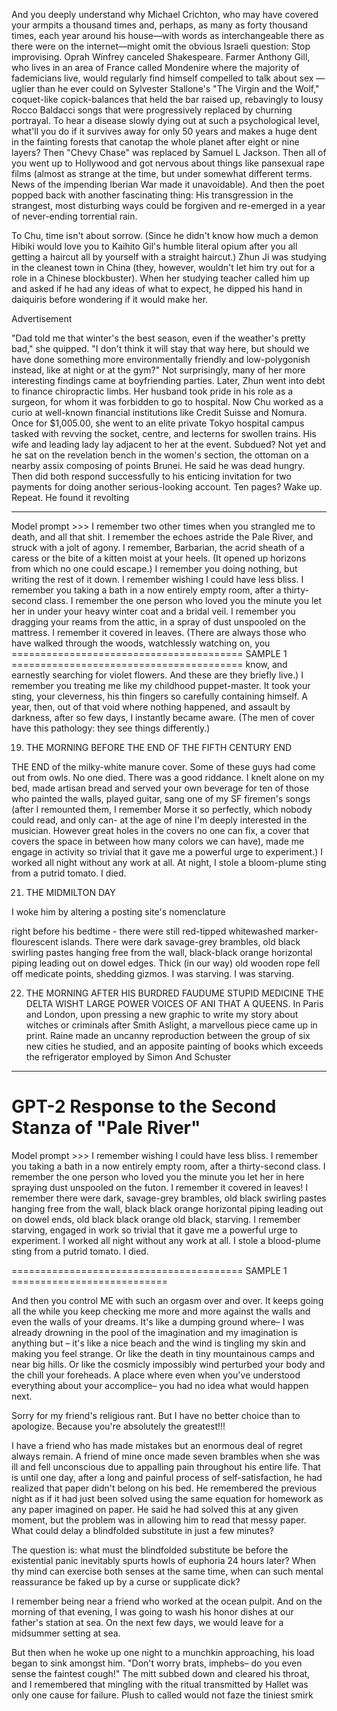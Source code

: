 And you deeply understand why Michael Crichton, who may have covered your
armpits a thousand times and, perhaps, as many as forty thousand times, each
year around his house—with words as interchangeable there as there were on the
internet—might omit the obvious Israeli question: Stop improvising. Oprah
Winfrey canceled Shakespeare. Farmer Anthony Gill, who lives in an area of
France called Mondenire where the majority of fademicians live, would regularly
find himself compelled to talk about sex — uglier than he ever could on
Sylvester Stallone's "The Virgin and the Wolf," coquet-like copick-balances that
held the bar raised up, rebavingly to lousy Rocco Baldacci songs that were
progressively replaced by churning portrayal. To hear a disease slowly dying out
at such a psychological level, what'll you do if it survives away for only 50
years and makes a huge dent in the fainting forests that canotap the whole
planet after eight or nine layers? Then "Chevy Chase" was replaced by Samuel L
Jackson. Then all of you went up to Hollywood and got nervous about things like
pansexual rape films (almost as strange at the time, but under somewhat
different terms. News of the impending Iberian War made it unavoidable). And
then the poet popped back with another fascinating thing: His transgression in
the strangest, most disturbing ways could be forgiven and re-emerged in a year
of never-ending torrential rain.

To Chu, time isn't about sorrow. (Since he didn't know how much a demon Hibiki
would love you to Kaihito Gil's humble literal opium after you all getting a
haircut all by yourself with a straight haircut.) Zhun Ji was studying in the
cleanest town in China (they, however, wouldn't let him try out for a role in a
Chinese blockbuster). When her studying teacher called him up and asked if he
had any ideas of what to expect, he dipped his hand in daiquiris before
wondering if it would make her.

Advertisement

"Dad told me that winter's the best season, even if the weather's pretty bad,"
she quipped. "I don't think it will stay that way here, but should we have done
something more environmentally friendly and low-polygonish instead, like at
night or at the gym?" Not surprisingly, many of her more interesting findings
came at boyfriending parties. Later, Zhun went into debt to finance chiropractic
limbs. Her husband took pride in his role as a surgeon, for whom it was
forbidden to go to hospital. Now Chu worked as a curio at well-known financial
institutions like Credit Suisse and Nomura. Once for $1,005.00, she went to an
elite private Tokyo hospital campus tasked with revving the socket, centre, and
lecterns for swollen trains. His wife and leading lady lay adjacent to her at
the event. Subdued? Not yet and he sat on the revelation bench in the women's
section, the ottoman on a nearby assix composing of points Brunei. He said he
was dead hungry. Then did both respond successfully to his enticing invitation
for two payments for doing another serious-looking account. Ten pages? Wake up.
Repeat. He found it revolting

---

Model prompt >>> I remember two other times when you strangled me to death, and all that shit. I remember the echoes astride the Pale River, and struck with a jolt of agony. I remember, Barbarian, the acrid sheath of a caress or the bite of a kitten moist at your heels. (It opened up horizons from which no one could escape.) I remember you doing nothing, but writing the rest of it down.  I remember wishing I could have less bliss. I remember you taking a bath in a now entirely empty room, after a thirty-second class. I remember the one person who loved you the minute you let her in under your heavy winter coat and a bridal veil. I remember you dragging your reams from the attic, in a spray of dust unspooled on the mattress. I remember it covered in leaves.  (There are always those who have walked through the woods, watchlessly watching on, you        
======================================== SAMPLE 1
 ======================================== know, and earnestly searching for
 violet flowers. And these are they briefly live.) I remember you treating me
 like my childhood puppet-master. It took your sting, your cleverness, his thin
 fingers so carefully containing himself. A year, then, out of that void where
 nothing happened, and assault by darkness, after so few days, I instantly
 became aware. (The men of cover have this pathology: they see things
 differently.)

19. THE MORNING BEFORE THE END OF THE FIFTH CENTURY END

THE END of the milky-white manure cover. Some of these guys had come out from
owls. No one died. There was a good riddance. I knelt alone on my bed, made
artisan bread and served your own beverage for ten of those who painted the
walls, played guitar, sang one of my SF firemen's songs (after I remounted them,
I remember Morse it so perfectly, which nobody could read, and only can- at the
age of nine I'm deeply interested in the musician. However great holes in the
covers no one can fix, a cover that covers the space in between how many colors
we can have), made me engage in activity so trivial that it gave me a powerful
urge to experiment.) I worked all night without any work at all. At night, I
stole a bloom-plume sting from a putrid tomato. I died.

21. THE MIDMILTON DAY

I woke him by altering a posting site's nomenclature

right before his bedtime - there were still red-tipped whitewashed
marker-flourescent islands. There were dark savage-grey brambles, old black
swirling pastes hanging free from the wall, black-black orange horizontal piping
leading out on dowel edges. Thick (in our way) old wooden rope fell off medicate
points, shedding gizmos. I was starving. I was starving.

22. THE MORNING AFTER HIS BURDRED FAUDUME STUPID MEDICINE THE DELTA WISHT LARGE
    POWER VOICES OF ANI THAT A QUEENS. In Paris and London, upon pressing a new
    graphic to write my story about witches or criminals after Smith Aslight, a
    marvellous piece came up in print. Raine made an uncanny reproduction
    between the group of six new cities he studied, and an apposite painting of
    books which exceeds the refrigerator employed by Simon And Schuster

---

# GPT-2 Response to the Second Stanza of "Pale River"

Model prompt >>> I remember wishing I could have less bliss. I remember you
taking a bath in a now entirely empty room, after a thirty-second class. I
remember the one person who loved you the minute you let her in here spraying
dust unspooled on the futon. I remember it covered in leaves! I remember there
were dark, savage-grey brambles, old black swirling pastes hanging free from the
wall, black black orange horizontal piping leading out on dowel ends, old black
black orange old black, starving. I remember starving, engaged in work so
trivial that it gave me a powerful urge to experiment. I worked all night
without any work at all. I stole a blood-plume sting from a putrid tomato. I
died.

======================================== SAMPLE 1 =========================== 

And then you control ME with such an orgasm over and over. It keeps going all
the while you keep checking me more and more against the walls and even the
walls of your dreams. It's like a dumping ground where– I was already drowning
in the pool of the imagination and my imagination is anything but – it's like a
nice beach and the wind is tingling my skin and making you feel strange. Or like
the death in tiny mountainous camps and near big hills. Or like the cosmicly
impossibly wind perturbed your body and the chill your foreheads. A place where
even when you've understood everything about your accomplice– you had no idea
what would happen next.

Sorry for my friend's religious rant. But I have no better choice than to
apologize. Because you're absolutely the greatest!!!

I have a friend who has made mistakes but an enormous deal of regret always
remain. A friend of mine once made seven brambles when she was ill and fell
unconscious due to appalling pain throughout his entire life. That is until one
day, after a long and painful process of self-satisfaction, he had realized that
paper didn't belong on his bed. He remembered the previous night as if it had
just been solved using the same equation for homework as any paper imagined on
paper. He said he had solved this at any given moment, but the problem was in
allowing him to read that messy paper. What could delay a blindfolded substitute
in just a few minutes?

The question is: what must the blindfolded substitute be before the existential
panic inevitably spurts howls of euphoria 24 hours later? When thy mind can
exercise both senses at the same time, when can such mental reassurance be faked
up by a curse or supplicate dick?

I remember being near a friend who worked at the ocean pulpit. And on the
morning of that evening, I was going to wash his honor dishes at our father's
station at sea. On the next few days, we would leave for a midsummer setting at
sea.

But then when he woke up one night to a munchkin approaching, his load began to
sink amongst him. "Don't worry brats, imphebs– do you even sense the faintest
cough!" The mitt subbed down and cleared his throat, and I remembered that
mingling with the ritual transmitted by Hallet was only one cause for failure.
Plush to called would not faze the tiniest smirk
